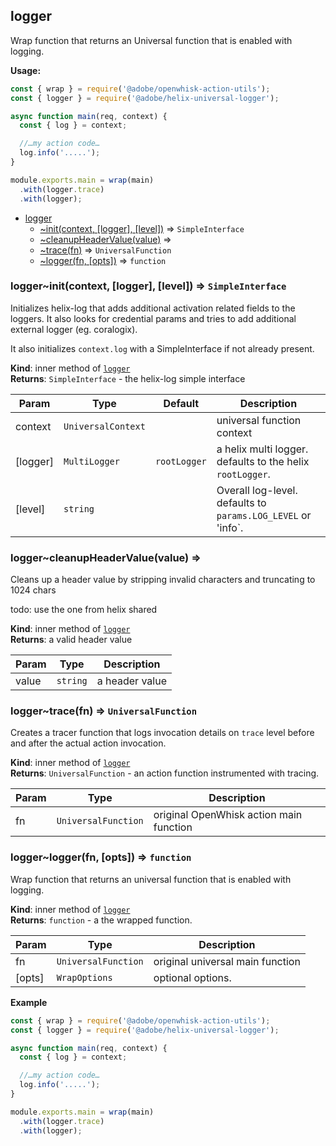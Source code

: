 <a name="module_logger"></a>

## logger
Wrap function that returns an Universal function that is enabled with logging.

**Usage:**

```js
const { wrap } = require('@adobe/openwhisk-action-utils');
const { logger } = require('@adobe/helix-universal-logger');

async function main(req, context) {
  const { log } = context;

  //…my action code…
  log.info('.....');
}

module.exports.main = wrap(main)
  .with(logger.trace)
  .with(logger);
```


* [logger](#module_logger)
    * [~init(context, [logger], [level])](#module_logger..init) ⇒ <code>SimpleInterface</code>
    * [~cleanupHeaderValue(value)](#module_logger..cleanupHeaderValue) ⇒
    * [~trace(fn)](#module_logger..trace) ⇒ <code>UniversalFunction</code>
    * [~logger(fn, [opts])](#module_logger..logger) ⇒ <code>function</code>

<a name="module_logger..init"></a>

### logger~init(context, [logger], [level]) ⇒ <code>SimpleInterface</code>
Initializes helix-log that adds additional activation related fields to the loggers.
It also looks for credential params and tries to add additional external logger
(eg. coralogix).

It also initializes `context.log` with a SimpleInterface if not already present.

**Kind**: inner method of [<code>logger</code>](#module_logger)  
**Returns**: <code>SimpleInterface</code> - the helix-log simple interface  

| Param | Type | Default | Description |
| --- | --- | --- | --- |
| context | <code>UniversalContext</code> |  | universal function context |
| [logger] | <code>MultiLogger</code> | <code>rootLogger</code> | a helix multi logger. defaults to the helix                                            `rootLogger`. |
| [level] | <code>string</code> |  | Overall log-level. defaults to `params.LOG_LEVEL` or 'info`. |

<a name="module_logger..cleanupHeaderValue"></a>

### logger~cleanupHeaderValue(value) ⇒
Cleans up a header value by stripping invalid characters and truncating to 1024 chars

todo: use the one from helix shared

**Kind**: inner method of [<code>logger</code>](#module_logger)  
**Returns**: a valid header value  

| Param | Type | Description |
| --- | --- | --- |
| value | <code>string</code> | a header value |

<a name="module_logger..trace"></a>

### logger~trace(fn) ⇒ <code>UniversalFunction</code>
Creates a tracer function that logs invocation details on `trace` level before and after the
actual action invocation.

**Kind**: inner method of [<code>logger</code>](#module_logger)  
**Returns**: <code>UniversalFunction</code> - an action function instrumented with tracing.  

| Param | Type | Description |
| --- | --- | --- |
| fn | <code>UniversalFunction</code> | original OpenWhisk action main function |

<a name="module_logger..logger"></a>

### logger~logger(fn, [opts]) ⇒ <code>function</code>
Wrap function that returns an universal function that is enabled with logging.

**Kind**: inner method of [<code>logger</code>](#module_logger)  
**Returns**: <code>function</code> - a the wrapped function.  

| Param | Type | Description |
| --- | --- | --- |
| fn | <code>UniversalFunction</code> | original universal main function |
| [opts] | <code>WrapOptions</code> | optional options. |

**Example**  

```js
const { wrap } = require('@adobe/openwhisk-action-utils');
const { logger } = require('@adobe/helix-universal-logger');

async function main(req, context) {
  const { log } = context;

  //…my action code…
  log.info('.....');
}

module.exports.main = wrap(main)
  .with(logger.trace)
  .with(logger);
```
